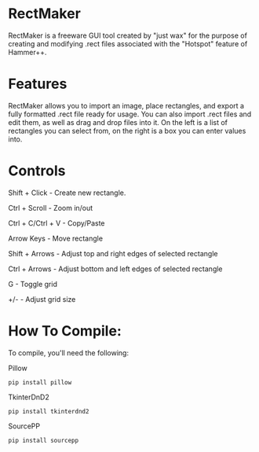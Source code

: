 # RectMaker
RectMaker is a freeware GUI tool created by "just wax" for the purpose of creating and modifying .rect files associated with the "Hotspot" feature of Hammer++.

# Features
RectMaker allows you to import an image, place rectangles, and export a fully formatted .rect file ready for usage. You can also import .rect files and edit them, as well as drag and drop files into it. On the left is a list of rectangles you can select from, on the right is a box you can enter values into.

# Controls
Shift + Click - Create new rectangle.

Ctrl + Scroll - Zoom in/out

Ctrl + C/Ctrl + V - Copy/Paste

Arrow Keys - Move rectangle

Shift + Arrows - Adjust top and right edges of selected rectangle

Ctrl + Arrows - Adjust bottom and left edges of selected rectangle

G - Toggle grid

+/- - Adjust grid size


# How To Compile:

To compile, you'll need the following:

Pillow
```
pip install pillow
```
TkinterDnD2
```
pip install tkinterdnd2
```
SourcePP
```
pip install sourcepp
```
